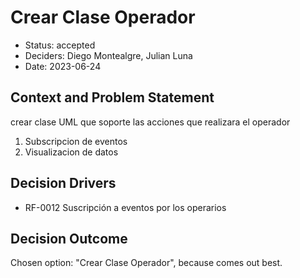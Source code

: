 # Crear Clase Operador

* Status: accepted
* Deciders: Diego Montealgre, Julian Luna
* Date: 2023-06-24

## Context and Problem Statement

crear clase UML que soporte las acciones que realizara el operador
1. Subscripcion de eventos
2. Visualizacion de datos

## Decision Drivers

* RF-0012 Suscripción a eventos por los operarios

## Decision Outcome

Chosen option: "Crear Clase Operador", because comes out best.
